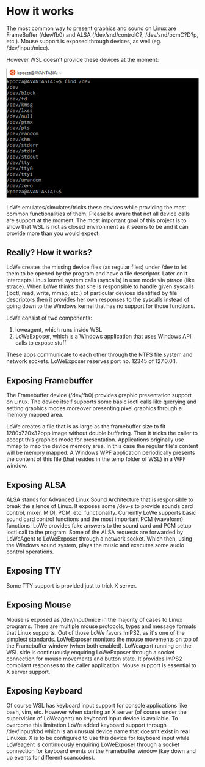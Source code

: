 # How it works

The most common way to present graphics and sound on Linux are FrameBuffer (/dev/fb0) and ALSA (/dev/snd/controlC?, /dev/snd/pcmC?D?p, etc.).  Mouse support is exposed through devices, as well (eg. /dev/input/mice).

However WSL doesn't provide these devices at the moment:

![/dev](img/howitworks/01_devs.png "Default devices")

LoWe emulates/simulates/tricks these devices while providing the most common functionalities of them. Please be aware that not all device calls are support at the moment. The most important goal of this project is to show that WSL is not as closed environment as it seems to be and it can provide more than you would expect. 

## Really? How it works?

LoWe creates the missing device files (as regular files) under /dev to let them to be opened by the program and have a file descriptor. Later on it intercepts Linux kernel system calls (syscalls) in user mode via ptrace (like strace). When LoWe thinks that she is responsible to handle given syscalls (ioctl, read, write, mmap, etc.) of particular devices identified by file descriptors then it provides her own responses to the syscalls instead of going down to the Windows kernel that has no support for those functions.

LoWe consist of two components:

1. loweagent, which runs inside WSL
2. LoWeExposer, which is a Windows application that uses Windows API calls to expose stuff

These apps communicate to each other through the NTFS file system and network sockets. LoWeExposer reserves port no. 12345 of 127.0.0.1.

## Exposing Framebuffer

The Framebuffer device (/dev/fb0) provides graphic presentation support on Linux. The device itself supports some basic ioctl calls like querying and setting graphics modes moreover presenting pixel graphics through a memory mapped area.

LoWe creates a file that is as large as the framebuffer size to fit 1280x720x32bpp image without double buffering. Then it tricks the caller to accept this graphics mode for presentation. Applications originally use mmap to map the device memory area. In this case the regular file's content will be memory mapped. A Windows WPF application periodically presents the content of this file (that resides in the temp folder of WSL) in a WPF window.

## Exposing ALSA

ALSA stands for Advanced Linux Sound Architecture that is responsible to break the silence of Linux. It exposes some /dev-s to provide sounds card control, mixer, MIDI, PCM, etc. functionality. Currently LoWe supports basic sound card control functions and the most important PCM (waveform) functions. LoWe provides fake answers to the sound card and PCM setup ioctl call to the program. Some of the ALSA requests are forwarded by LoWeAgent to LoWeExposer through a network socket. Which then, using the Windows sound system, plays the music and executes some audio control operations.

## Exposing TTY

Some TTY support is provided just to trick X server.

## Exposing Mouse

Mouse is exposed as /dev/input/mice in the majority of cases to Linux programs. There are multiple mouse protocols, types and message formats that Linux supports. Out of those LoWe favors ImPS2, as it's one of the simplest standards. LoWeExposer monitors the mouse movements on top of the Framebuffer window (when both enabled). LoWeagent running on the WSL side is continuously enquiring LoWeExposer through a socket connection for mouse movements and button state. It provides ImPS2 compliant responses to the caller application. Mouse support is essential to X server support.

## Exposing Keyboard

Of course WSL has keyboard input support for console applications like bash, vim, etc. However when starting an X server (of course under the supervision of LoWeagent) no keyboard input device is available. To overcome this limitation LoWe added keyboard support through /dev/input/kbd which is an unusual device name that doesn't exist in real Linuxes. X is to be configured to use this device for keyboard input while LoWeagent is continuously enquiring LoWeExposer through a socket connection for keyboard events on the Framebuffer window (key down and up events for different scancodes).

